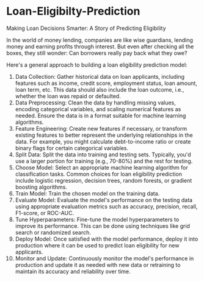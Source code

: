 # Loan-Eligibilty-Prediction
Making Loan Decisions Smarter: A Story of Predicting Eligibility

In the world of money lending, companies are like wise guardians, lending money and earning profits through interest. But even after checking all the boxes, they still wonder: Can borrowers really pay back what they owe?

Here's a general approach to building a loan eligibility prediction model:
1. Data Collection: Gather historical data on loan applicants, including features such as income, credit score, employment status, loan amount, loan term, etc. This data should also include the loan outcome, i.e., whether the loan was repaid or defaulted.
2. Data Preprocessing: Clean the data by handling missing values, encoding categorical variables, and scaling numerical features as needed. Ensure the data is in a format suitable for machine learning algorithms.
3. Feature Engineering: Create new features if necessary, or transform existing features to better represent the underlying relationships in the data. For example, you might calculate debt-to-income ratio or create binary flags for certain categorical variables.
4. Split Data: Split the data into training and testing sets. Typically, you'd use a larger portion for training (e.g., 70-80%) and the rest for testing.
5. Choose Model: Select an appropriate machine learning algorithm for classification tasks. Common choices for loan eligibility prediction include logistic regression, decision trees, random forests, or gradient boosting algorithms.
6. Train Model: Train the chosen model on the training data.
7. Evaluate Model: Evaluate the model's performance on the testing data using appropriate evaluation metrics such as accuracy, precision, recall, F1-score, or ROC-AUC.
8. Tune Hyperparameters: Fine-tune the model hyperparameters to improve its performance. This can be done using techniques like grid search or randomized search.
9. Deploy Model: Once satisfied with the model performance, deploy it into production where it can be used to predict loan eligibility for new applicants.
10. Monitor and Update: Continuously monitor the model's performance in production and update it as needed with new data or retraining to maintain its accuracy and reliability over time.
